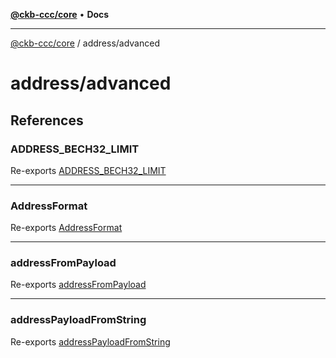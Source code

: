 [**@ckb-ccc/core**](README.md) • **Docs**

***

[@ckb-ccc/core](README.md) / address/advanced

# address/advanced

## References

### ADDRESS\_BECH32\_LIMIT

Re-exports [ADDRESS_BECH32_LIMIT](address.address.advanced.Variable.ADDRESS_BECH32_LIMIT.md)

***

### AddressFormat

Re-exports [AddressFormat](address.address.advanced.Enumeration.AddressFormat.md)

***

### addressFromPayload

Re-exports [addressFromPayload](address.address.advanced.Function.addressFromPayload.md)

***

### addressPayloadFromString

Re-exports [addressPayloadFromString](address.address.advanced.Function.addressPayloadFromString.md)
